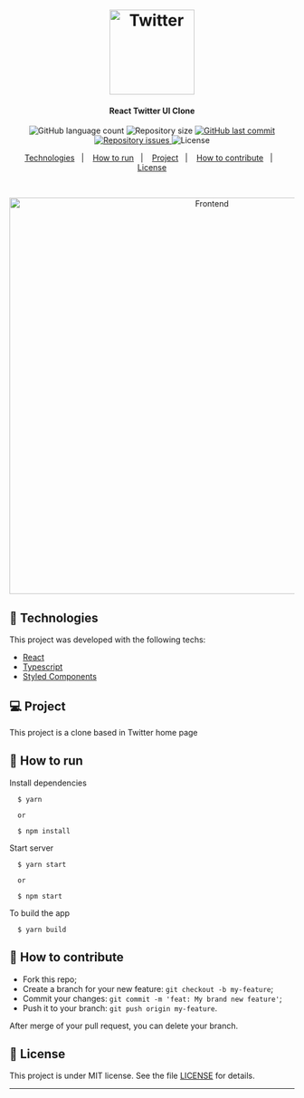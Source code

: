 <h1 align="center">
    <img alt="Twitter" title="#Twitter" src=".github/twitter-logo.png" width="150px" />
</h1>

<h4 align="center">
  React Twitter UI Clone
</h4>
<p align="center">
  <img alt="GitHub language count" src="https://img.shields.io/github/languages/count/gagigante/Twitter-UI-Clone">

  <img alt="Repository size" src="https://img.shields.io/github/repo-size/gagigante/Twitter-UI-Clone">
  
  <a href="https://github.com/gagigante/Twitter-UI-Clone/commits/master">
    <img alt="GitHub last commit" src="https://img.shields.io/github/last-commit/gagigante/Twitter-UI-Clone">
  </a>

  <a href="https://github.com/gagigante/Twitter-UI-Clone/issues">
    <img alt="Repository issues" src="https://img.shields.io/github/issues/gagigante/Twitter-UI-Clone">
  </a>

  <img alt="License" src="https://img.shields.io/badge/license-MIT-brightgreen">

<p align="center">
  <a href="#rocket-technologies">Technologies</a>&nbsp;&nbsp;&nbsp;|&nbsp;&nbsp;&nbsp;
  <a href="#runner-how-to-run">How to run</a>&nbsp;&nbsp;&nbsp;|&nbsp;&nbsp;&nbsp;
  <a href="#-project">Project</a>&nbsp;&nbsp;&nbsp;|&nbsp;&nbsp;&nbsp;
  <a href="#-how-to-contribute">How to contribute</a>&nbsp;&nbsp;&nbsp;|&nbsp;&nbsp;&nbsp;
  <a href="#memo-license">License</a>
</p>

<br>

<p align="center">
  <img alt="Frontend" src=".github/frontend.gif" width="700px">
</p>

## :rocket: Technologies

This project was developed with the following techs:

- [React](https://reactjs.org/)
- [Typescript](https://www.typescriptlang.org/)
- [Styled Components](https://styled-components.com/)

## 💻 Project

This project is a clone based in Twitter home page

## :runner: How to run

Install dependencies
```
  $ yarn

  or

  $ npm install
```

Start server
```
  $ yarn start

  or

  $ npm start
```

To build the app
```
  $ yarn build
```

## 🤔 How to contribute

- Fork this repo;
- Create a branch for your new feature: `git checkout -b my-feature`;
- Commit your changes: `git commit -m 'feat: My brand new feature'`;
- Push it to your branch: `git push origin my-feature`.

After merge of your pull request, you can delete your branch.

## :memo: License

This project is under MIT license. See the file [LICENSE](LICENSE) for details.

---
